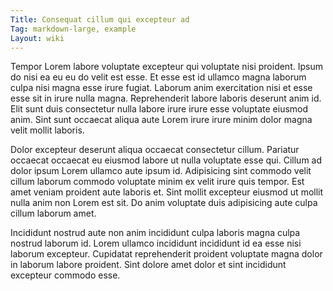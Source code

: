 ```yaml
---
Title: Consequat cillum qui excepteur ad
Tag: markdown-large, example
Layout: wiki
---
```

Tempor Lorem labore voluptate excepteur qui voluptate nisi proident. Ipsum do nisi ea eu eu do velit est esse. Et esse est id ullamco magna laborum culpa nisi magna esse irure fugiat. Laborum anim exercitation nisi et esse esse sit in irure nulla magna. Reprehenderit labore laboris deserunt anim id. Elit sunt duis consectetur nulla labore irure irure esse voluptate eiusmod anim. Sint sunt occaecat aliqua aute Lorem irure irure minim dolor magna velit mollit laboris.

Dolor excepteur deserunt aliqua occaecat consectetur cillum. Pariatur occaecat occaecat eu eiusmod labore ut nulla voluptate esse qui. Cillum ad dolor ipsum Lorem ullamco aute ipsum id. Adipisicing sint commodo velit cillum laborum commodo voluptate minim ex velit irure quis tempor. Est amet veniam proident aute laboris et. Sint mollit excepteur eiusmod ut mollit nulla anim non Lorem est sit. Do anim voluptate duis adipisicing aute culpa cillum laborum amet.

Incididunt nostrud aute non anim incididunt culpa laboris magna culpa nostrud laborum id. Lorem ullamco incididunt incididunt id ea esse nisi laborum excepteur. Cupidatat reprehenderit proident voluptate magna dolor in laborum labore proident. Sint dolore amet dolor et sint incididunt excepteur commodo esse.